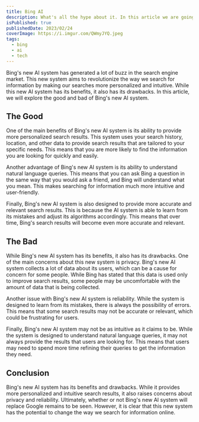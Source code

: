 ```yaml
---
title: Bing AI
description: What's all the hype about it. In this article we are going to talk about Bing AI's good and the bad.
isPublished: true
publishedDate: 2023/02/24
coverImage: https://i.imgur.com/QWmyJYQ.jpeg
tags:
  - bing
  - ai
  - tech
---
```


Bing's new AI system has generated a lot of buzz in the search engine market. This new system aims to revolutionize the way we search for information by making our searches more personalized and intuitive. While this new AI system has its benefits, it also has its drawbacks. In this article, we will explore the good and bad of Bing's new AI system.

## The Good

One of the main benefits of Bing's new AI system is its ability to provide more personalized search results. This system uses your search history, location, and other data to provide search results that are tailored to your specific needs. This means that you are more likely to find the information you are looking for quickly and easily.

Another advantage of Bing's new AI system is its ability to understand natural language queries. This means that you can ask Bing a question in the same way that you would ask a friend, and Bing will understand what you mean. This makes searching for information much more intuitive and user-friendly.

Finally, Bing's new AI system is also designed to provide more accurate and relevant search results. This is because the AI system is able to learn from its mistakes and adjust its algorithms accordingly. This means that over time, Bing's search results will become even more accurate and relevant.

## The Bad

While Bing's new AI system has its benefits, it also has its drawbacks. One of the main concerns about this new system is privacy. Bing's new AI system collects a lot of data about its users, which can be a cause for concern for some people. While Bing has stated that this data is used only to improve search results, some people may be uncomfortable with the amount of data that is being collected.

Another issue with Bing's new AI system is reliability. While the system is designed to learn from its mistakes, there is always the possibility of errors. This means that some search results may not be accurate or relevant, which could be frustrating for users.

Finally, Bing's new AI system may not be as intuitive as it claims to be. While the system is designed to understand natural language queries, it may not always provide the results that users are looking for. This means that users may need to spend more time refining their queries to get the information they need.

## Conclusion

Bing's new AI system has its benefits and drawbacks. While it provides more personalized and intuitive search results, it also raises concerns about privacy and reliability. Ultimately, whether or not Bing's new AI system will replace Google remains to be seen. However, it is clear that this new system has the potential to change the way we search for information online.
